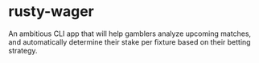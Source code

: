 # rusty-wager
An ambitious CLI app that will help gamblers analyze upcoming matches, and automatically determine their stake per fixture based on their betting strategy.
